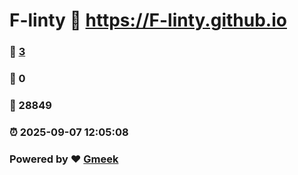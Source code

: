 # F-linty :link: https://F-linty.github.io 
### :page_facing_up: [3](https://F-linty.github.io/tag.html) 
### :speech_balloon: 0 
### :hibiscus: 28849 
### :alarm_clock: 2025-09-07 12:05:08 
### Powered by :heart: [Gmeek](https://github.com/Meekdai/Gmeek)
